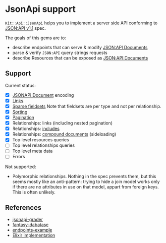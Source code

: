 # JsonApi support

`Kit::Api::JsonApi` helps you to implement a server side API conforming to [JSON:API v1.1](https://jsonapi.org/format/1.1/) spec.

The goals of this gems are to:
- describe endpoints that can serve & modify [JSON:API Documents](http://jsonapi.org/format)
- parse & verify `JSON:API` query strings requests
- describe Resources that can be exposed as [JSON:API Documents](http://jsonapi.org/format)

## Support

Current status:

- [x] [JSONAPI Document](http://jsonapi.org/format/#document-top-level) encoding
- [x] [Links](http://jsonapi.org/format/#document-links)
- [x] [Sparse fieldsets](https://jsonapi.org/format/#fetching-sparse-fieldsets) Note that fieldsets are per type and not per relationship.
- [x] [Sorting](https://jsonapi.org/format/#fetching-sorting)
- [x] [Pagination](https://jsonapi.org/format/#fetching-pagination)
- [x] Relationships: links (including nested pagination)
- [x] Relationships: [includes](https://jsonapi.org/format/#fetching-includes)
- [x] Relationships: [compound documents](http://jsonapi.org/format/#document-compound-documents) (sideloading)
- [x] Top level resources queries
- [ ] Top level relationships queries
- [ ] Top level meta data
- [ ] Errors

Not supported:
- Polymorphic relationships. Nothing in the spec prevents them, but this seems mostly like an anti-pattern: trying to hide a join model works only if there are no attributes in use on that model, appart from foreign keys. This is often unlikely.

## References

- [jsonapi-grader](https://github.com/beauby/jsonapi-grader)
- [fantasy-dabatase](https://github.com/endpoints/fantasy-database)
- [endpoints-example](https://github.com/endpoints/endpoints-example)
- [Elixir implementation](https://github.com/jeregrine/jsonapi)
